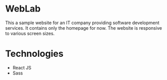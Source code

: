 # WebLab

This a sample website for an IT company providing software development services. It contains only the homepage for now. The website is responsive to various screen sizes.

# Technologies

- React JS
- Sass
